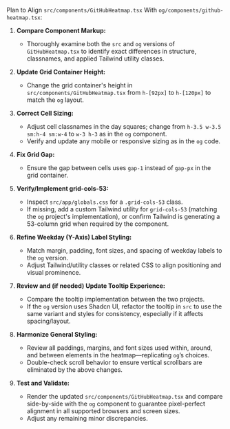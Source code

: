 Plan to Align `src/components/GitHubHeatmap.tsx` With `og/components/github-heatmap.tsx`:

1. **Compare Component Markup:**
   - Thoroughly examine both the `src` and `og` versions of `GitHubHeatmap.tsx` to identify exact differences in structure, classnames, and applied Tailwind utility classes.

2. **Update Grid Container Height:**
   - Change the grid container's height in `src/components/GitHubHeatmap.tsx` from `h-[92px]` to `h-[120px]` to match the `og` layout.

3. **Correct Cell Sizing:**
   - Adjust cell classnames in the day squares; change from `h-3.5 w-3.5 sm:h-4 sm:w-4` to `w-3 h-3` as in the `og` component.
   - Verify and update any mobile or responsive sizing as in the `og` code.

4. **Fix Grid Gap:**
   - Ensure the gap between cells uses `gap-1` instead of `gap-px` in the grid container.

5. **Verify/Implement grid-cols-53:**
   - Inspect `src/app/globals.css` for a `.grid-cols-53` class.
   - If missing, add a custom Tailwind utility for `grid-cols-53` (matching the `og` project's implementation), or confirm Tailwind is generating a 53-column grid when required by the component.

6. **Refine Weekday (Y-Axis) Label Styling:**
   - Match margin, padding, font sizes, and spacing of weekday labels to the `og` version.
   - Adjust Tailwind/utility classes or related CSS to align positioning and visual prominence.

7. **Review and (if needed) Update Tooltip Experience:**
   - Compare the tooltip implementation between the two projects.
   - If the `og` version uses Shadcn UI, refactor the tooltip in `src` to use the same variant and styles for consistency, especially if it affects spacing/layout.

8. **Harmonize General Styling:**
   - Review all paddings, margins, and font sizes used within, around, and between elements in the heatmap—replicating `og`’s choices.
   - Double-check scroll behavior to ensure vertical scrollbars are eliminated by the above changes.

9. **Test and Validate:**
   - Render the updated `src/components/GitHubHeatmap.tsx` and compare side-by-side with the `og` component to guarantee pixel-perfect alignment in all supported browsers and screen sizes.
   - Adjust any remaining minor discrepancies.
